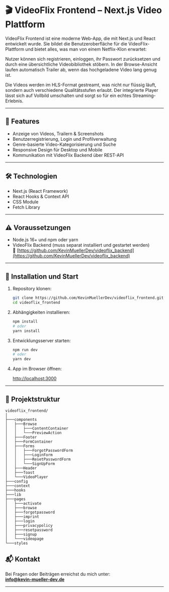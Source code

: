
# 🎬 VideoFlix Frontend – Next.js Video Plattform

VideoFlix Frontend ist eine moderne Web-App, die mit Next.js und React entwickelt wurde. Sie bildet die Benutzeroberfläche für die VideoFlix-Plattform und bietet alles, was man von einem Netflix-Klon erwartet:

Nutzer können sich registrieren, einloggen, ihr Passwort zurücksetzen und durch eine übersichtliche Videobibliothek stöbern. In der Browse-Ansicht laufen automatisch Trailer ab, wenn das hochgeladene Video lang genug ist.

Die Videos werden im HLS-Format gestreamt, was nicht nur flüssig läuft, sondern auch verschiedene Qualitätsstufen erlaubt. Der integrierte Player lässt sich auf Vollbild umschalten und sorgt so für ein echtes Streaming-Erlebnis.

---

## 🚀 Features

- Anzeige von Videos, Trailern & Screenshots
- Benutzerregistrierung, Login und Profilverwaltung
- Genre-basierte Video-Kategorisierung und Suche
- Responsive Design für Desktop und Mobile
- Kommunikation mit VideoFlix Backend über REST-API

---

## 🛠️ Technologien

- Next.js (React Framework)
- React Hooks & Context API
- CSS Module
- Fetch Library
---

## ⚠️ Voraussetzungen

- Node.js 16+ und npm oder yarn
- VideoFlix Backend (muss separat installiert und gestartet werden)  
  🔗 [https://github.com/KevinMuellerDev/videoflix_backend](https://github.com/KevinMuellerDev/videoflix_backend)

---

## 🚀 Installation und Start

1. Repository klonen:

    ```bash
    git clone https://github.com/KevinMuellerDev/videoflix_frontend.git
    cd videoflix_frontend
    ```

2. Abhängigkeiten installieren:

    ```bash
    npm install
    # oder
    yarn install
    ```

3. Entwicklungsserver starten:

    ```bash
    npm run dev
    # oder
    yarn dev
    ```

4. App im Browser öffnen:

    [http://localhost:3000](http://localhost:3000)

---

## 📁 Projektstruktur
```
videoflix_frontend/
│
├───components
│   ├───Browse
│   │   ├───ContentContainer
│   │   └───PreviewAction
│   ├───Footer
│   ├───FormContainer
│   ├───Forms
│   │   ├───ForgotPasswordForm
│   │   ├───LoginForm
│   │   ├───ResetPasswordForm
│   │   └───SignUpForm
│   ├───Header
│   ├───Toast
│   └───VideoPlayer
├───config
├───context
├───hooks
├───lib
├───pages
│   ├───activate
│   ├───browse
│   ├───forgotpassword
│   ├───imprint
│   ├───login
│   ├───privacypolicy
│   ├───resetpassword
│   ├───signup
│   └───videopage
└───styles
```

## 📬 Kontakt

Bei Fragen oder Beiträgen erreichst du mich unter:  
**info@kevin-mueller-dev.de**

---
